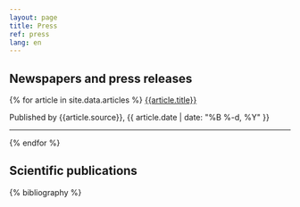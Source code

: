 ```yaml
---
layout: page
title: Press 
ref: press
lang: en
---
```


## Newspapers and press releases

{% for article in site.data.articles %}
 <a href="{{ article.url}}"> {{article.title}}  </a>
 <p> Published by {{article.source}}, {{ article.date | date: "%B %-d, %Y" }} </p>
 <hr>
{% endfor %}

## Scientific publications

{% bibliography %}

